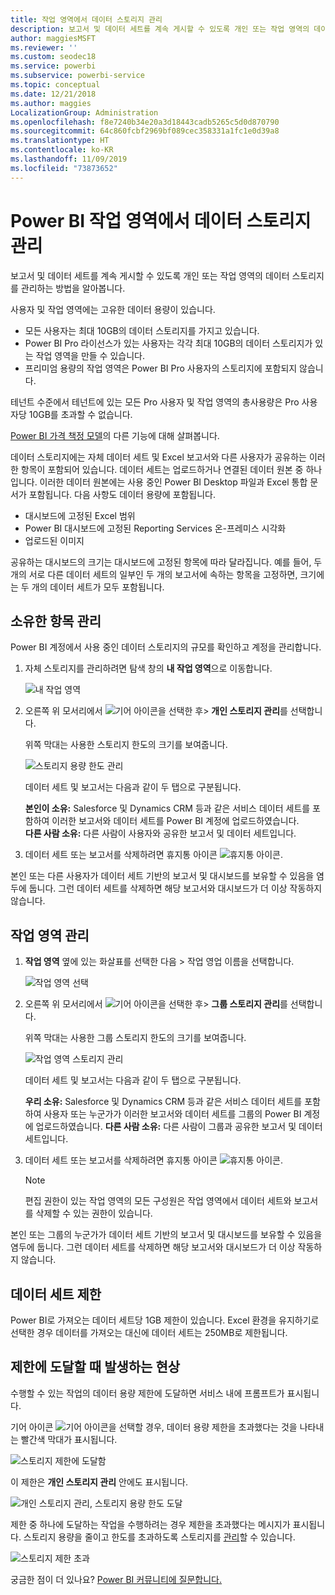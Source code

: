 ```yaml
---
title: 작업 영역에서 데이터 스토리지 관리
description: 보고서 및 데이터 세트를 계속 게시할 수 있도록 개인 또는 작업 영역의 데이터 스토리지를 관리하는 방법을 알아봅니다.
author: maggiesMSFT
ms.reviewer: ''
ms.custom: seodec18
ms.service: powerbi
ms.subservice: powerbi-service
ms.topic: conceptual
ms.date: 12/21/2018
ms.author: maggies
LocalizationGroup: Administration
ms.openlocfilehash: f8e7240b34e20a3d18443cadb5265c5d0d870790
ms.sourcegitcommit: 64c860fcbf2969bf089cec358331a1fc1e0d39a8
ms.translationtype: HT
ms.contentlocale: ko-KR
ms.lasthandoff: 11/09/2019
ms.locfileid: "73873652"
---
```

# <a name="manage-data-storage-in-power-bi-workspaces"></a>Power BI 작업 영역에서 데이터 스토리지 관리

보고서 및 데이터 세트를 계속 게시할 수 있도록 개인 또는 작업 영역의 데이터 스토리지를 관리하는 방법을 알아봅니다.

사용자 및 작업 영역에는 고유한 데이터 용량이 있습니다.

* 모든 사용자는 최대 10GB의 데이터 스토리지를 가지고 있습니다.
* Power BI Pro 라이선스가 있는 사용자는 각각 최대 10GB의 데이터 스토리지가 있는 작업 영역을 만들 수 있습니다.
* 프리미엄 용량의 작업 영역은 Power BI Pro 사용자의 스토리지에 포함되지 않습니다.

테넌트 수준에서 테넌트에 있는 모든 Pro 사용자 및 작업 영역의 총사용량은 Pro 사용자당 10GB를 초과할 수 없습니다.

[Power BI 가격 책정 모델](https://powerbi.microsoft.com/pricing)의 다른 기능에 대해 살펴봅니다.

데이터 스토리지에는 자체 데이터 세트 및 Excel 보고서와 다른 사용자가 공유하는 이러한 항목이 포함되어 있습니다. 데이터 세트는 업로드하거나 연결된 데이터 원본 중 하나입니다. 이러한 데이터 원본에는 사용 중인 Power BI Desktop 파일과 Excel 통합 문서가 포함됩니다. 다음 사항도 데이터 용량에 포함됩니다.

* 대시보드에 고정된 Excel 범위
* Power BI 대시보드에 고정된 Reporting Services 온-프레미스 시각화
* 업로드된 이미지

공유하는 대시보드의 크기는 대시보드에 고정된 항목에 따라 달라집니다. 예를 들어, 두 개의 서로 다른 데이터 세트의 일부인 두 개의 보고서에 속하는 항목을 고정하면, 크기에는 두 개의 데이터 세트가 모두 포함됩니다.

<a name="manage"/>

## <a name="manage-items-you-own"></a>소유한 항목 관리

Power BI 계정에서 사용 중인 데이터 스토리지의 규모를 확인하고 계정을 관리합니다.

1. 자체 스토리지를 관리하려면 탐색 창의 **내 작업 영역**으로 이동합니다.
   
    ![내 작업 영역](media/service-admin-manage-your-data-storage-in-power-bi/pbi_myworkspace.png)
2. 오른쪽 위 모서리에서 ![기어 아이콘](media/service-admin-manage-your-data-storage-in-power-bi/pbi_gearicon.png)을 선택한 후\> **개인 스토리지 관리**를 선택합니다.
   
    위쪽 막대는 사용한 스토리지 한도의 크기를 보여줍니다.
   
    ![스토리지 용량 한도 관리](media/service-admin-manage-your-data-storage-in-power-bi/pbi_persnlstorage.png)
   
    데이터 세트 및 보고서는 다음과 같이 두 탭으로 구분됩니다.
   
    **본인이 소유:** Salesforce 및 Dynamics CRM 등과 같은 서비스 데이터 세트를 포함하여 이러한 보고서와 데이터 세트를 Power BI 계정에 업로드하였습니다.  
    **다른 사람 소유:** 다른 사람이 사용자와 공유한 보고서 및 데이터 세트입니다.
1. 데이터 세트 또는 보고서를 삭제하려면 휴지통 아이콘 ![휴지통 아이콘](media/service-admin-manage-your-data-storage-in-power-bi/pbi_deleteicon.png).

본인 또는 다른 사용자가 데이터 세트 기반의 보고서 및 대시보드를 보유할 수 있음을 염두에 둡니다. 그런 데이터 세트를 삭제하면 해당 보고서와 대시보드가 더 이상 작동하지 않습니다.

## <a name="manage-your-workspace"></a>작업 영역 관리
1. **작업 영역** 옆에 있는 화살표를 선택한 다음 \> 작업 영업 이름을 선택합니다.
   
    ![작업 영역 선택](media/service-admin-manage-your-data-storage-in-power-bi/pbi_groupworkspaces.png)
2. 오른쪽 위 모서리에서 ![기어 아이콘](media/service-admin-manage-your-data-storage-in-power-bi/pbi_gearicon.png)을 선택한 후\> **그룹 스토리지 관리**를 선택합니다.
   
    위쪽 막대는 사용한 그룹 스토리지 한도의 크기를 보여줍니다.
   
    ![작업 영역 스토리지 관리](media/service-admin-manage-your-data-storage-in-power-bi/pbi_groupstorage.png)
   
    데이터 세트 및 보고서는 다음과 같이 두 탭으로 구분됩니다.
   
    **우리 소유:** Salesforce 및 Dynamics CRM 등과 같은 서비스 데이터 세트를 포함하여 사용자 또는 누군가가 이러한 보고서와 데이터 세트를 그룹의 Power BI 계정에 업로드하였습니다.
    **다른 사람 소유:** 다른 사람이 그룹과 공유한 보고서 및 데이터 세트입니다.
3. 데이터 세트 또는 보고서를 삭제하려면 휴지통 아이콘 ![휴지통 아이콘](media/service-admin-manage-your-data-storage-in-power-bi/pbi_deleteicon.png).
   
   > [!NOTE]
   > 편집 권한이 있는 작업 영역의 모든 구성원은 작업 영역에서 데이터 세트와 보고서를 삭제할 수 있는 권한이 있습니다.
   > 
   > 

본인 또는 그룹의 누군가가 데이터 세트 기반의 보고서 및 대시보드를 보유할 수 있음을 염두에 둡니다. 그런 데이터 세트를 삭제하면 해당 보고서와 대시보드가 더 이상 작동하지 않습니다.

## <a name="dataset-limits"></a>데이터 세트 제한
Power BI로 가져오는 데이터 세트당 1GB 제한이 있습니다. Excel 환경을 유지하기로 선택한 경우 데이터를 가져오는 대신에 데이터 세트는 250MB로 제한됩니다.

## <a name="what-happens-when-you-reach-a-limit"></a>제한에 도달할 때 발생하는 현상
수행할 수 있는 작업의 데이터 용량 제한에 도달하면 서비스 내에 프롬프트가 표시됩니다. 

기어 아이콘 ![기어 아이콘](media/service-admin-manage-your-data-storage-in-power-bi/pbi_gearicon.png)을 선택할 경우, 데이터 용량 제한을 초과했다는 것을 나타내는 빨간색 막대가 표시됩니다.

![스토리지 제한에 도달함](media/service-admin-manage-your-data-storage-in-power-bi/manage-storage-limit.png)

이 제한은 **개인 스토리지 관리** 안에도 표시됩니다.

 ![개인 스토리지 관리, 스토리지 용량 한도 도달](media/service-admin-manage-your-data-storage-in-power-bi/manage-storage-limit2.png)

 제한 중 하나에 도달하는 작업을 수행하려는 경우 제한을 초과했다는 메시지가 표시됩니다. 스토리지 용량을 줄이고 한도를 초과하도록 스토리지를 [관리](#manage)할 수 있습니다.

 ![스토리지 제한 초과](media/service-admin-manage-your-data-storage-in-power-bi/powerbi-pro-over-limit.png)

 궁금한 점이 더 있나요? [Power BI 커뮤니티에 질문합니다.](https://community.powerbi.com/)

